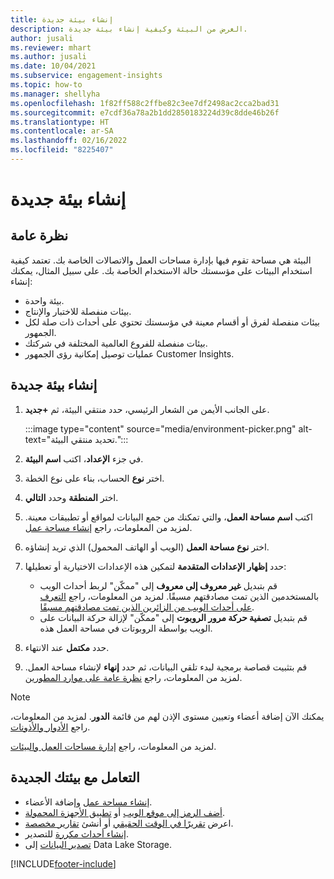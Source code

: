 ```yaml
---
title: إنشاء بيئة جديدة
description: الغرض من البيئة وكيفية إنشاء بيئة جديدة.
author: jusali
ms.reviewer: mhart
ms.author: jusali
ms.date: 10/04/2021
ms.subservice: engagement-insights
ms.topic: how-to
ms.manager: shellyha
ms.openlocfilehash: 1f82ff588c2ffbe82c3ee7df2498ac2cca2bad31
ms.sourcegitcommit: e7cdf36a78a2b1dd2850183224d39c8dde46b26f
ms.translationtype: HT
ms.contentlocale: ar-SA
ms.lasthandoff: 02/16/2022
ms.locfileid: "8225407"
---
```

# <a name="create-a-new-environment"></a>إنشاء بيئة جديدة 

## <a name="overview"></a>نظرة عامة‬

البيئة هي مساحة تقوم فيها بإدارة مساحات العمل والاتصالات الخاصة بك. تعتمد كيفية استخدام البيئات على مؤسستك حالة الاستخدام الخاصة بك. على سبيل المثال، يمكنك إنشاء:

- بيئة واحدة.
- بيئات منفصلة للاختبار والإنتاج.
- بيئات منفصلة لفرق أو أقسام معينة في مؤسستك تحتوي على أحداث ذات صلة لكل الجمهور.
- بيئات منفصلة للفروع العالمية المختلفة في شركتك.
- عمليات توصيل إمكانية رؤى الجمهور Customer Insights.

## <a name="create-a-new-environment"></a>إنشاء بيئة جديدة

1. على الجانب الأيمن من الشعار الرئيسي، حدد منتقي البيئة، ثم **+جديد**.

   :::image type="content" source="media/environment-picker.png" alt-text="تحديد منتقي البيئة.":::

1. في جزء **الإعداد**، اكتب **اسم البيئة**.

1. اختر **نوع** الحساب، بناء على نوع الخطة.

1. اختر **المنطقة** وحدد **التالي**. 

1. اكتب **اسم مساحة العمل**، والتي تمكنك من جمع البيانات لمواقع أو تطبيقات معينة. لمزيد من المعلومات، راجع [إنشاء مساحة عمل](create-workspace.md).

1. اختر **نوع مساحة العمل** (الويب أو الهاتف المحمول) الذي تريد إنشاؤه. 

1. حدد **إظهار الإعدادات المتقدمة** لتمكين هذه الإعدادات الاختيارية أو تعطيلها:

   - قم بتبديل **غير معروف إلى معروف** إلى "ممكّن" لربط أحداث الويب بالمستخدمين الذين تمت مصادقتهم مسبقًا. لمزيد من المعلومات، راجع [التعرف على أحداث الويب من الزائرين الذين تمت مصادقتهم مسبقًا](unknown-to-known.md).
   - قم بتبديل **تصفية حركة مرور الروبوت** إلى "ممكّن" لإزالة حركة البيانات على الويب بواسطة الروبوتات في مساحة العمل هذه. 

1. حدد **مكتمل** عند الانتهاء. 

1. قم بتثبيت قصاصة برمجية لبدء تلقي البيانات، ثم حدد **إنهاء** لإنشاء مساحة العمل. لمزيد من المعلومات، راجع [نظرة عامة على موارد المطورين](developer-resources.md).

> [!NOTE]
> يمكنك الآن إضافة أعضاء وتعيين مستوى الإذن لهم من قائمة **الدور**. لمزيد من المعلومات، راجع [الأدوار والأذونات](user-roles.md). 

لمزيد من المعلومات، راجع [إدارة مساحات العمل والبيئات](manage-environments-workspaces.md).

## <a name="work-with-your-new-environment"></a>التعامل مع بيئتك الجديدة

- [إنشاء مساحة عمل](../engagement-insights/create-workspace.md) وإضافة الأعضاء.
- [أضف الرمز إلى موقع الويب](../engagement-insights/instrument-website.md) أو [تطبيق الأجهزة المحمولة](../engagement-insights/developer-resources.md#capture-events-from-mobile-apps).
- اعرض [تقريرًا في الوقت الحقيقي](../engagement-insights/view-reports.md) أو أنشئ [تقارير مخصصة](../engagement-insights/custom-reports.md).
- [إنشاء أحداث مكررة](../engagement-insights/refined-events.md) للتصدير.
- [تصدير البيانات](../engagement-insights/export-events.md) إلى Data Lake Storage.

[!INCLUDE[footer-include](../includes/footer-banner.md)]
